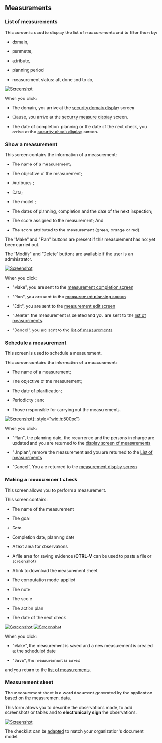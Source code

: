 ## Measurements

### List of measurements <a name="list"></a>

This screen is used to display the list of measurements and to filter them by:

* domain,

* périmètre,

* attribute,

* planning period,

* measurement status: all, done and to do,

[![Screenshot](images/c1.png)](images/c1.png)

When you click:

* The domain, you arrive at the [security domain display](config.md/#domains) screen

* Clause, you arrive at the [security measure display](measures.md/#show) screen.

* The date of completion, planning or the date of the next check, you arrive at the [security check display](#show) screen.

### Show a measurement <a name="show"></a>

This screen contains the information of a measurement:

* The name of a measurement;

* The objective of the measurement;

* Attributes ;

* Data;

* The model ;

* The dates of planning, completion and the date of the next inspection;

* The score assigned to the measurement; And

* The score attributed to the measurement (green, orange or red).

The "Make" and "Plan" buttons are present if this measurement has not yet been carried out.

The "Modify" and "Delete" buttons are available if the user is an administrator.

[![Screenshot](images/c2.png)](images/c2.png)

When you click:

* "Make", you are sent to the [measurement completion screen](#make)

* "Plan", you are sent to the [measurement planning screen](measures.md/#plan)

* "Edit", you are sent to the [measurement edit screen](#edit)

* "Delete", the measurement is deleted and you are sent to the [list of measurements](#list).

* "Cancel", you are sent to the [list of measurements](#list)

### Schedule a measurement<a name="plan"></a>

This screen is used to schedule a measurement.

This screen contains the information of a measurement:

* The name of a measurement;

* The objective of the measurement;

* The date of planification;

* Periodicity ; and

* Those responsible for carrying out the measurements.

[![Screenshot](images/c5.png){: style="width:500px"}](images/c5.png)

When you click:

* "Plan", the planning date, the recurrence and the persons in charge are updated and you are returned to the [display screen of measurements](#show)

* "Unplan", remove the measurement and you are returned to the [List of measurements](#list)

* "Cancel", You are returned to the [measurement display screen](#show)


### Making a measurement <a name="make"></a> check

This screen allows you to perform a measurement.

This screen contains:

* The name of the measurement

* The goal

* Data

* Completion date, planning date

* A text area for observations

* A file area for saving evidence (**CTRL+V** can be used to paste a file or screenshot)

* A link to download the measurement sheet

* The computation model applied

* The note

* The score

* The action plan

* The date of the next check

[![Screenshot](images/c3.png)](images/c3.png)
[![Screenshot](images/c4.png)](images/c4.png)

When you click:

* "Make", the measurement is saved and a new measurement is created at the scheduled date

* "Save", the measurement is saved


and you return to the [list of measurements](#list).


### Measurement sheet <a name="sheet"></a>


The measurement sheet is a word document generated by the application based on the measurement data.

This form allows you to describe the observations made, to add screenshots or tables and to __electronically sign__ the observations.

[![Screenshot](images/report3.png)](images/report3.png)

The checklist can be [adapted](config.md/#documents) to match your organization's document model.
